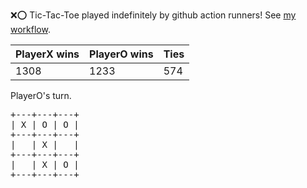 :x::o: Tic-Tac-Toe played indefinitely by github action runners! See [my workflow](.github/workflows/play.yaml).

|PlayerX wins|PlayerO wins|Ties|
|-|-|-|
|1308|1233|574|

PlayerO's turn.

<pre>
+---+---+---+
| X | O | O |
+---+---+---+
|   | X |   |
+---+---+---+
|   | X | O |
+---+---+---+
</pre>